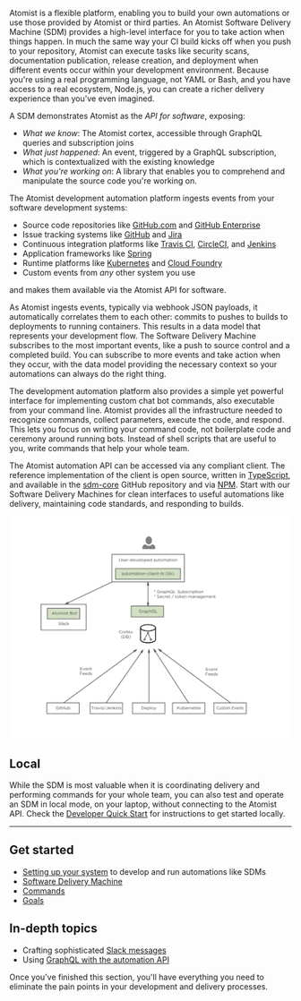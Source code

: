 Atomist is a flexible platform, enabling you to build your own
automations or use those provided by Atomist or third parties.  An
Atomist Software Delivery Machine (SDM) provides a high-level
interface for you to take action when things happen.  In much the same
way your CI build kicks off when you push to your repository, Atomist can
execute tasks like security scans, documentation publication, release
creation, and deployment when different events occur within your
development environment.  Because you're using a real programming
language, not YAML or Bash, and you have access to a real ecosystem,
Node.js, you can create a richer delivery experience than you've even
imagined.

A SDM demonstrates Atomist as the *API for software*, exposing:

-   *What we know*: The Atomist cortex, accessible through GraphQL
    queries and subscription joins
-   *What just happened*: An event, triggered by a GraphQL
    subscription, which is contextualized with the existing knowledge
-   *What you're working on*: A library that enables you to comprehend
    and manipulate the source code you're working on.

The Atomist development automation platform ingests events from your
software development systems:

-   Source code repositories like [GitHub.com][gh]
    and [GitHub Enterprise][ghe]
-   Issue tracking systems like [GitHub][gh-issues] and [Jira][jira]
-   Continuous integration platforms
    like [Travis CI][travis], [CircleCI][circle],
    and [Jenkins][jenkins]
-   Application frameworks like [Spring][spring]
-   Runtime platforms like [Kubernetes][k8] and [Cloud Foundry][cf]
-   Custom events from _any_ other system you use

and makes them available via the Atomist API for software.

As Atomist ingests events, typically via webhook JSON payloads, it
automatically correlates them to each other: commits to pushes to
builds to deployments to running containers. This results in a data
model that represents your development flow.  The Software Delivery Machine subscribes to the most important events,
like a push to source control and a completed build. You can subscribe to more
events and take action when they occur, with the data model providing
the necessary context so your automations can always do the right
thing. 

The development automation platform also provides a simple yet
powerful interface for implementing custom chat bot commands,
also executable from your command line.  Atomist
provides all the infrastructure needed to recognize commands, collect
parameters, execute the code, and respond.  This lets you focus on
writing your command code, not boilerplate code and ceremony
around running bots. Instead of shell scripts that are useful to you, write commands
that help your whole team.

The Atomist automation API can be accessed via any compliant client.
The reference implementation of the client is open source, written
in [TypeScript][ts], and available in
the [sdm-core][sdm-core] GitHub repository and
via [NPM][aac]. Start with our Software Delivery Machines for clean interfaces to
useful automations like delivery, maintaining code standards, and responding to builds.

[gh]: https://github.com (GitHub.com)
[ghe]: https://enterprise.github.com/home (GitHub Enterprise)
[gh-issues]: https://guides.github.com/features/issues/ (Mastering GitHub Issues)
[jira]: https://www.atlassian.com/software/jira (Jira)
[travis]: https://travis-ci.org (Travis CI)
[circle]: https://circleci.com (CircleCI)
[jenkins]: https://jenkins.io/ (Jenkins)
[spring]: https://spring.io/ (Spring)
[k8]: https://kubernetes.io/ (Kubernetes)
[cf]: https://www.cloudfoundry.org/ (Cloud Foundry)
[ts]: https://www.typescriptlang.org/ (TypeScript)
[sdm]: https://github.com/atomist/sdm (Atomist SDM - TypeScript)
[sdm-core]: https://github.com/atomist/sdm-core (Atomist SDM - TypeScript)
[aac]: https://www.npmjs.com/package/@atomist/sdm (Atomist SDM Node Module)

![Atomist Development Automation Platform Architecture](img/atomist-architecture.png)

## Local

While the SDM is most valuable when it is coordinating delivery and
performing commands for your whole team, you can also test and operate
an SDM in local mode, on your laptop, without connecting to the
Atomist API.  Check the [Developer Quick Start][quick-start] for
instructions to get started locally.

[quick-start]: ../quick-start.md (Atomist Developer Quick Start)

---

## Get started

-   [Setting up your system][prereq] to develop and run
    automations like SDMs
-   [Software Delivery Machine][sdm]
-   [Commands][command]
-   [Goals][goal]

## In-depth topics

-   Crafting sophisticated [Slack messages][slack]
-   Using [GraphQL with the automation API][graphql-api]

Once you've finished this section, you'll have everything
you need to eliminate the pain points in your development and delivery
processes.

[goal]: goal.md (Goals)
[prereq]: prerequisites.md (Atomist Automation Prerequisites)
[sdm]: sdm.md (Atomist Software Delivery Machine)
[command]: commands.md (Atomist Command Automations)
[event]: events.md (Atomist Event Automations)
[slack]: slack.md (Atomist Automation Slack Messages)
[graphql-api]: graphql.md (Atomist Automation GraphQL)
